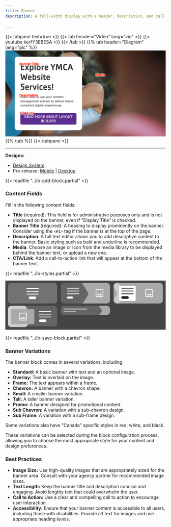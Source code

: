 ```yaml
---
title: Banner
description: A full-width display with a header, description, and call to action overlaid on an image. Also known as a "Hero Banner". The Banner block is used to draw attention to key content and promotions.

---
```


{{< tabpane text=true >}}
  {{< tab header="Video" lang="vid" >}}
    {{< youtube kerfY3EBESA >}}
  {{< /tab >}}
  {{% tab header="Diagram" lang="pic" %}}
![Screenshot of the Banner component with block labels](lb--banner.png)
  {{% /tab %}}
{{< /tabpane >}}

-----

**Designs:**

*   [Design System](../../../../../../assets/img/designs/lb-ui-kit/Banner.jpg)
*   Pre-release: [Mobile](<../../../../../../assets/img/designs/lb/Hero Banner Mobile.png>) | [Desktop](<../../../../../../assets/img/designs/lb/Hero Banner Desktop.png>)

{{< readfile "../lb-add-block.partial" >}}

### Content Fields

Fill in the following content fields:

*   **Title** (required): This field is for administrative purposes only and is not displayed on the banner, even if "Display Title" is checked.
*   **Banner Title** (required):  A heading to display prominently on the banner.  Consider using the `<H1>` tag if the banner is at the top of the page.
*   **Description**: A full text editor allows you to add descriptive content to the banner.  Basic styling such as bold and underline is recommended.
*   **Media**: Choose an image or icon from the media library to be displayed behind the banner text, or upload a new one.
*   **CTA/Link**: Add a call-to-action link that will appear at the bottom of the banner text.

{{< readfile "../lb-styles.partial" >}}

![Banner variants](../advanced-options/lb-advanced--banner-variants.png)

{{< readfile "../lb-save-block.partial" >}}

### Banner Variations

The banner block comes in several variations, including:

*   **Standard:** A basic banner with text and an optional image.
*   **Overlay:** Text is overlaid on the image.
*   **Frame:**  The text appears within a frame.
*   **Chevron:** A banner with a chevron shape.
*   **Small:** A smaller banner variation.
*   **Tall:** A taller banner variation.
*   **Promo:** A banner designed for promotional content.
*   **Sub Chevron:** A variation with a sub-chevron design.
*   **Sub Frame:** A variation with a sub-frame design.

Some variations also have "Canada" specific styles in red, white, and black.

These variations can be selected during the block configuration process, allowing you to choose the most appropriate style for your content and design preferences.

### Best Practices

*   **Image Size:** Use high-quality images that are appropriately sized for the banner area. Consult with your agency partner for recommended image sizes.
*   **Text Length:** Keep the banner title and description concise and engaging.  Avoid lengthy text that could overwhelm the user.
*   **Call to Action:**  Use a clear and compelling call to action to encourage user interaction.
*   **Accessibility:**  Ensure that your banner content is accessible to all users, including those with disabilities.  Provide alt text for images and use appropriate heading levels.
